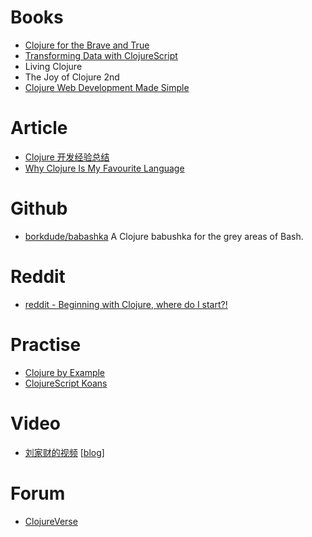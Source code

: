 # Books
- [Clojure for the Brave and True](https://github.com/keer2345/clojure-learning/tree/master/clojure-for-the-brave-and-true)
- [Transforming Data with ClojureScript](http://langintro.com/cljsbook/)
- Living Clojure
- The Joy of Clojure 2nd
- [Clojure Web Development Made Simple](https://luminusweb.com/docs/guestbook)

# Article
- [Clojure 开发经验总结](https://liujiacai.net/blog/2019/04/21/experience-in-clojure/)
- [Why Clojure Is My Favourite Language](http://slipset.github.io/posts/Why-Clojure-is-my-favourite-language)

# Github
- [ borkdude/babashka](https://github.com/borkdude/babashka) A Clojure babushka for the grey areas of Bash.

# Reddit
- [reddit - Beginning with Clojure, where do I start?!](https://www.reddit.com/r/Clojure/comments/boih7v/beginning_with_clojure_where_do_i_start/)
# Practise
- [Clojure by Example](http://kimh.github.io/clojure-by-example/#about)
- [ClojureScript Koans](http://clojurescriptkoans.com/)


# Video
- [刘家财的视频](https://segmentfault.com/ls/1650000012581084/l/1500000010754506) [[blog](https://liujiacai.net/)]

# Forum
- [ClojureVerse](https://clojureverse.org/)
